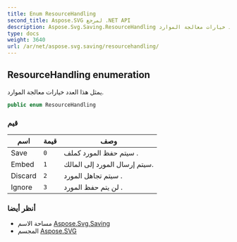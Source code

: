 ```yaml
---
title: Enum ResourceHandling
second_title: Aspose.SVG لمرجع .NET API
description: Aspose.Svg.Saving.ResourceHandling تعداد. يمثل هذا العدد خيارات معالجة الموارد.
type: docs
weight: 3640
url: /ar/net/aspose.svg.saving/resourcehandling/
---
```

## ResourceHandling enumeration

يمثل هذا العدد خيارات معالجة الموارد.

```csharp
public enum ResourceHandling
```

### قيم

| اسم | قيمة | وصف |
| --- | --- | --- |
| Save | `0` | سيتم حفظ المورد كملف . |
| Embed | `1` | سيتم إرسال المورد إلى المالك. |
| Discard | `2` | سيتم تجاهل المورد . |
| Ignore | `3` | لن يتم حفظ المورد . |

### أنظر أيضا

* مساحة الاسم [Aspose.Svg.Saving](../../aspose.svg.saving/)
* المجسم [Aspose.SVG](../../)


